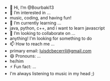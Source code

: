 - 👋 Hi, I’m @Bourbaki13
- 👀 I’m interested in ...
- music, coding, and having fun!
- 🌱 I’m currently learning ...
- java, python, c++, and i want to learn javascript
- 💞️ I’m looking to collaborate on ...
- anything! I'm looking for something to do
- 📫 How to reach me ...
- primary email: luisdcbecerril@gmail.com
- 😄 Pronouns: ...
- he/him
- ⚡ Fun fact: ...
- I'm always listening to music in my head ;)

<!---
Bourbaki13/Bourbaki13 is a ✨ special ✨ repository because its `README.md` (this file) appears on your GitHub profile.
You can click the Preview link to take a look at your changes.
--->
